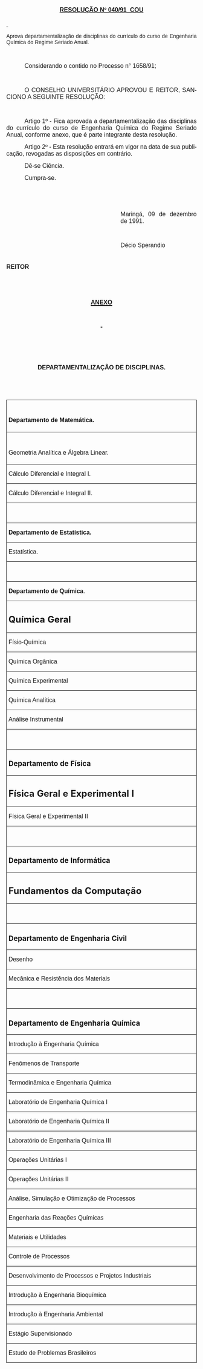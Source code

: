 <body lang=PT-BR style='tab-interval:36.0pt'>

<div class=Section1>

<p class=MsoNormal align=center style='text-align:center'><b><u><span
style='font-size:12.0pt;mso-bidi-font-size:10.0pt;font-family:Arial;mso-bidi-font-family:
"Times New Roman"'>RESOLUÇÃO Nº 040/91  COU<o:p></o:p></span></u></b></p>

<p class=MsoNormal style='text-align:justify'><b><u><span style='font-size:
12.0pt;mso-bidi-font-size:10.0pt;font-family:Arial;mso-bidi-font-family:"Times New Roman"'><![if !supportEmptyParas]>&nbsp;<![endif]><o:p></o:p></span></u></b></p>

<p class=MsoBodyTextIndent style='text-align:justify'><span style='font-family:
Arial;mso-bidi-font-family:"Times New Roman"'>Aprova departamentalização de
disciplinas do currículo do curso de Engenharia Química do Regime Seriado
Anual.<o:p></o:p></span></p>

<p class=MsoNormal style='margin-left:8.0cm;text-align:justify'><span
style='font-size:12.0pt;mso-bidi-font-size:10.0pt;font-family:Arial;mso-bidi-font-family:
"Times New Roman"'><![if !supportEmptyParas]>&nbsp;<![endif]><o:p></o:p></span></p>

<p class=MsoNormal style='text-align:justify;text-indent:36.0pt'><span
style='font-size:12.0pt;mso-bidi-font-size:10.0pt;font-family:Arial;mso-bidi-font-family:
"Times New Roman"'>Considerando o contido no Processo n° 1658/91;<o:p></o:p></span></p>

<p class=MsoNormal style='text-align:justify'><span style='font-size:12.0pt;
mso-bidi-font-size:10.0pt;font-family:Arial;mso-bidi-font-family:"Times New Roman"'><![if !supportEmptyParas]>&nbsp;<![endif]><o:p></o:p></span></p>

<p class=MsoNormal style='text-align:justify;text-indent:36.0pt'><span
style='font-size:12.0pt;mso-bidi-font-size:10.0pt;font-family:Arial;mso-bidi-font-family:
"Times New Roman"'>O CONSELHO UNIVERSITÁRIO APROVOU E REITOR, SANCIONO A
SEGUINTE RESOLUÇÃO:<o:p></o:p></span></p>

<p class=MsoNormal style='text-align:justify;text-indent:36.0pt'><span
style='font-size:12.0pt;mso-bidi-font-size:10.0pt;font-family:Arial;mso-bidi-font-family:
"Times New Roman"'><![if !supportEmptyParas]>&nbsp;<![endif]><o:p></o:p></span></p>

<p class=MsoNormal style='text-align:justify;text-indent:36.0pt'><span
style='font-size:12.0pt;mso-bidi-font-size:10.0pt;font-family:Arial;mso-bidi-font-family:
"Times New Roman"'>Artigo 1º - Fica aprovada a departamentalização das
disciplinas do currículo do curso de Engenharia Química do Regime Seriado
Anual, conforme anexo, que é parte inte­grante desta resolução.<o:p></o:p></span></p>

<p class=MsoNormal style='text-align:justify;text-indent:36.0pt'><span
style='font-size:12.0pt;mso-bidi-font-size:10.0pt;font-family:Arial;mso-bidi-font-family:
"Times New Roman"'>Artigo 2º - Esta resolução entrará em vigor na data de sua publicação,
revogadas as disposições em contrário.<o:p></o:p></span></p>

<p class=MsoNormal style='text-align:justify;text-indent:36.0pt'><span
style='font-size:12.0pt;mso-bidi-font-size:10.0pt;font-family:Arial;mso-bidi-font-family:
"Times New Roman"'>Dê-se Ciência.<o:p></o:p></span></p>

<p class=MsoNormal style='text-align:justify;text-indent:36.0pt'><span
style='font-size:12.0pt;mso-bidi-font-size:10.0pt;font-family:Arial;mso-bidi-font-family:
"Times New Roman"'>Cumpra-se.<o:p></o:p></span></p>

<p class=MsoNormal style='text-align:justify'><span style='font-size:12.0pt;
mso-bidi-font-size:10.0pt;font-family:Arial;mso-bidi-font-family:"Times New Roman"'><![if !supportEmptyParas]>&nbsp;<![endif]><o:p></o:p></span></p>

<p class=MsoNormal style='text-align:justify'><span style='font-size:12.0pt;
mso-bidi-font-size:10.0pt;font-family:Arial;mso-bidi-font-family:"Times New Roman"'><![if !supportEmptyParas]>&nbsp;<![endif]><o:p></o:p></span></p>

<p class=MsoNormal style='margin-left:8.0cm;text-align:justify'><span
style='font-size:12.0pt;mso-bidi-font-size:10.0pt;font-family:Arial;mso-bidi-font-family:
"Times New Roman"'>Maringá, 09 de dezembro de 1991. <o:p></o:p></span></p>

<p class=MsoNormal style='margin-left:8.0cm;text-align:justify'><span
style='font-size:12.0pt;mso-bidi-font-size:10.0pt;font-family:Arial;mso-bidi-font-family:
"Times New Roman"'><![if !supportEmptyParas]>&nbsp;<![endif]><o:p></o:p></span></p>

<p class=MsoNormal style='margin-left:8.0cm;text-align:justify'><span
style='font-size:12.0pt;mso-bidi-font-size:10.0pt;font-family:Arial;mso-bidi-font-family:
"Times New Roman"'>Décio Sperandio <o:p></o:p></span></p>

<h1 style='text-align:justify'><span style='font-size:12.0pt;mso-bidi-font-size:
10.0pt;font-family:Arial;mso-bidi-font-family:"Times New Roman"'>REITOR<o:p></o:p></span></h1>

<b><span style='font-size:12.0pt;mso-bidi-font-size:10.0pt;font-family:Arial;
mso-fareast-font-family:"Times New Roman";mso-bidi-font-family:"Times New Roman";
color:black;mso-ansi-language:PT-BR;mso-fareast-language:PT-BR;mso-bidi-language:
AR-SA'><br clear=all style='page-break-before:always'>
</span></b>

<h1 align=center style='margin-left:0cm;text-align:center;text-indent:0cm'><u><span
style='font-size:12.0pt;mso-bidi-font-size:10.0pt;font-family:Arial;mso-bidi-font-family:
"Times New Roman"'>ANEXO<o:p></o:p></span></u></h1>

<h1 align=center style='margin-left:0cm;text-align:center;text-indent:0cm'><u><span
style='font-size:12.0pt;mso-bidi-font-size:10.0pt;font-family:Arial;mso-bidi-font-family:
"Times New Roman";font-weight:normal'><![if !supportEmptyParas]>&nbsp;<![endif]><o:p></o:p></span></u></h1>

<h1 align=center style='margin-left:0cm;text-align:center;text-indent:0cm'><span
style='font-size:12.0pt;mso-bidi-font-size:10.0pt;font-family:Arial;mso-bidi-font-family:
"Times New Roman";font-weight:normal'><![if !supportEmptyParas]>&nbsp;<![endif]><o:p></o:p></span></h1>

<h1 align=center style='margin-left:0cm;text-align:center;text-indent:0cm'><span
style='font-size:12.0pt;mso-bidi-font-size:10.0pt;font-family:Arial;mso-bidi-font-family:
"Times New Roman"'>DEPARTAMENTALIZAÇÃO DE DISCIPLINAS.<o:p></o:p></span></h1>

<h1 align=center style='margin-left:0cm;text-align:center;text-indent:0cm'><span
style='font-size:12.0pt;mso-bidi-font-size:10.0pt;font-family:Arial;font-weight:
normal'><![if !supportEmptyParas]>&nbsp;<![endif]><o:p></o:p></span></h1>

<table border=1 cellspacing=0 cellpadding=0 style='border-collapse:collapse;
 border:none;mso-border-alt:solid windowtext .5pt;mso-padding-alt:0cm 3.5pt 0cm 3.5pt'>
 <tr>
  <td width=585 valign=top style='width:439.0pt;border:solid windowtext .5pt;
  padding:0cm 3.5pt 0cm 3.5pt'>
  <h1 style='margin-left:0cm;text-indent:0cm'><span style='font-size:12.0pt;
  mso-bidi-font-size:10.0pt;font-family:Arial'>Departamento de Matemática.<o:p></o:p></span></h1>
  </td>
 </tr>
 <tr>
  <td width=585 valign=top style='width:439.0pt;border:solid windowtext .5pt;
  border-top:none;mso-border-top-alt:solid windowtext .5pt;padding:0cm 3.5pt 0cm 3.5pt'>
  <h1 style='margin-left:0cm;text-indent:0cm'><span style='font-size:12.0pt;
  mso-bidi-font-size:10.0pt;font-family:Arial;font-weight:normal'>Geometria
  Analítica e Álgebra Linear.<o:p></o:p></span></h1>
  </td>
 </tr>
 <tr>
  <td width=585 valign=top style='width:439.0pt;border:solid windowtext .5pt;
  border-top:none;mso-border-top-alt:solid windowtext .5pt;padding:0cm 3.5pt 0cm 3.5pt'>
  <p class=MsoNormal><span style='font-size:12.0pt;mso-bidi-font-size:10.0pt;
  font-family:Arial'>Cálculo Diferencial e Integral I.<o:p></o:p></span></p>
  </td>
 </tr>
 <tr>
  <td width=585 valign=top style='width:439.0pt;border:solid windowtext .5pt;
  border-top:none;mso-border-top-alt:solid windowtext .5pt;padding:0cm 3.5pt 0cm 3.5pt'>
  <p class=MsoNormal><span style='font-size:12.0pt;mso-bidi-font-size:10.0pt;
  font-family:Arial'>Cálculo Diferencial e Integral II.<o:p></o:p></span></p>
  </td>
 </tr>
 <tr>
  <td width=585 valign=top style='width:439.0pt;border:solid windowtext .5pt;
  border-top:none;mso-border-top-alt:solid windowtext .5pt;padding:0cm 3.5pt 0cm 3.5pt'>
  <p class=MsoNormal><![if !supportEmptyParas]>&nbsp;<![endif]><span
  style='font-size:12.0pt;mso-bidi-font-size:10.0pt;font-family:Arial'><o:p></o:p></span></p>
  </td>
 </tr>
 <tr>
  <td width=585 valign=top style='width:439.0pt;border:solid windowtext .5pt;
  border-top:none;mso-border-top-alt:solid windowtext .5pt;padding:0cm 3.5pt 0cm 3.5pt'>
  <p class=MsoNormal><b><span style='font-size:12.0pt;mso-bidi-font-size:10.0pt;
  font-family:Arial'>Departamento de Estatística.<o:p></o:p></span></b></p>
  </td>
 </tr>
 <tr>
  <td width=585 valign=top style='width:439.0pt;border:solid windowtext .5pt;
  border-top:none;mso-border-top-alt:solid windowtext .5pt;padding:0cm 3.5pt 0cm 3.5pt'>
  <p class=MsoNormal><span style='font-size:12.0pt;mso-bidi-font-size:10.0pt;
  font-family:Arial'>Estatística.<o:p></o:p></span></p>
  </td>
 </tr>
 <tr>
  <td width=585 valign=top style='width:439.0pt;border:solid windowtext .5pt;
  border-top:none;mso-border-top-alt:solid windowtext .5pt;padding:0cm 3.5pt 0cm 3.5pt'>
  <p class=MsoNormal><![if !supportEmptyParas]>&nbsp;<![endif]><span
  style='font-size:12.0pt;mso-bidi-font-size:10.0pt;font-family:Arial'><o:p></o:p></span></p>
  </td>
 </tr>
 <tr>
  <td width=585 valign=top style='width:439.0pt;border:solid windowtext .5pt;
  border-top:none;mso-border-top-alt:solid windowtext .5pt;padding:0cm 3.5pt 0cm 3.5pt'>
  <p class=MsoNormal><b><span style='font-size:12.0pt;mso-bidi-font-size:10.0pt;
  font-family:Arial'>Departamento de Química</span></b><span style='font-size:
  12.0pt;mso-bidi-font-size:10.0pt;font-family:Arial'>.<o:p></o:p></span></p>
  </td>
 </tr>
 <tr>
  <td width=585 valign=top style='width:439.0pt;border:solid windowtext .5pt;
  border-top:none;mso-border-top-alt:solid windowtext .5pt;padding:0cm 3.5pt 0cm 3.5pt'>
  <h2>Química Geral</h2>
  </td>
 </tr>
 <tr>
  <td width=585 valign=top style='width:439.0pt;border:solid windowtext .5pt;
  border-top:none;mso-border-top-alt:solid windowtext .5pt;padding:0cm 3.5pt 0cm 3.5pt'>
  <p class=MsoNormal><span style='font-size:12.0pt;mso-bidi-font-size:10.0pt;
  font-family:Arial'>Físio-Química<o:p></o:p></span></p>
  </td>
 </tr>
 <tr>
  <td width=585 valign=top style='width:439.0pt;border:solid windowtext .5pt;
  border-top:none;mso-border-top-alt:solid windowtext .5pt;padding:0cm 3.5pt 0cm 3.5pt'>
  <p class=MsoNormal><span style='font-size:12.0pt;mso-bidi-font-size:10.0pt;
  font-family:Arial'>Química Orgânica<o:p></o:p></span></p>
  </td>
 </tr>
 <tr>
  <td width=585 valign=top style='width:439.0pt;border:solid windowtext .5pt;
  border-top:none;mso-border-top-alt:solid windowtext .5pt;padding:0cm 3.5pt 0cm 3.5pt'>
  <p class=MsoNormal><span style='font-size:12.0pt;mso-bidi-font-size:10.0pt;
  font-family:Arial'>Química Experimental<o:p></o:p></span></p>
  </td>
 </tr>
 <tr>
  <td width=585 valign=top style='width:439.0pt;border:solid windowtext .5pt;
  border-top:none;mso-border-top-alt:solid windowtext .5pt;padding:0cm 3.5pt 0cm 3.5pt'>
  <p class=MsoNormal><span style='font-size:12.0pt;mso-bidi-font-size:10.0pt;
  font-family:Arial'>Química Analítica<o:p></o:p></span></p>
  </td>
 </tr>
 <tr>
  <td width=585 valign=top style='width:439.0pt;border:solid windowtext .5pt;
  border-top:none;mso-border-top-alt:solid windowtext .5pt;padding:0cm 3.5pt 0cm 3.5pt'>
  <p class=MsoNormal><span style='font-size:12.0pt;mso-bidi-font-size:10.0pt;
  font-family:Arial'>Análise Instrumental<o:p></o:p></span></p>
  </td>
 </tr>
 <tr>
  <td width=585 valign=top style='width:439.0pt;border:solid windowtext .5pt;
  border-top:none;mso-border-top-alt:solid windowtext .5pt;padding:0cm 3.5pt 0cm 3.5pt'>
  <p class=MsoNormal><![if !supportEmptyParas]>&nbsp;<![endif]><span
  style='font-size:12.0pt;mso-bidi-font-size:10.0pt;font-family:Arial'><o:p></o:p></span></p>
  </td>
 </tr>
 <tr>
  <td width=585 valign=top style='width:439.0pt;border:solid windowtext .5pt;
  border-top:none;mso-border-top-alt:solid windowtext .5pt;padding:0cm 3.5pt 0cm 3.5pt'>
  <h3>Departamento de Física</h3>
  </td>
 </tr>
 <tr>
  <td width=585 valign=top style='width:439.0pt;border:solid windowtext .5pt;
  border-top:none;mso-border-top-alt:solid windowtext .5pt;padding:0cm 3.5pt 0cm 3.5pt'>
  <h2>Física Geral e Experimental I</h2>
  </td>
 </tr>
 <tr>
  <td width=585 valign=top style='width:439.0pt;border:solid windowtext .5pt;
  border-top:none;mso-border-top-alt:solid windowtext .5pt;padding:0cm 3.5pt 0cm 3.5pt'>
  <p class=MsoNormal><span style='font-size:12.0pt;mso-bidi-font-size:10.0pt;
  font-family:Arial'>Física Geral e Experimental II <o:p></o:p></span></p>
  </td>
 </tr>
 <tr>
  <td width=585 valign=top style='width:439.0pt;border:solid windowtext .5pt;
  border-top:none;mso-border-top-alt:solid windowtext .5pt;padding:0cm 3.5pt 0cm 3.5pt'>
  <p class=MsoNormal><![if !supportEmptyParas]>&nbsp;<![endif]><span
  style='font-size:12.0pt;mso-bidi-font-size:10.0pt;font-family:Arial'><o:p></o:p></span></p>
  </td>
 </tr>
 <tr>
  <td width=585 valign=top style='width:439.0pt;border:solid windowtext .5pt;
  border-top:none;mso-border-top-alt:solid windowtext .5pt;padding:0cm 3.5pt 0cm 3.5pt'>
  <h3>Departamento de Informática</h3>
  </td>
 </tr>
 <tr>
  <td width=585 valign=top style='width:439.0pt;border:solid windowtext .5pt;
  border-top:none;mso-border-top-alt:solid windowtext .5pt;padding:0cm 3.5pt 0cm 3.5pt'>
  <h2>Fundamentos da Computação</h2>
  </td>
 </tr>
 <tr>
  <td width=585 valign=top style='width:439.0pt;border:solid windowtext .5pt;
  border-top:none;mso-border-top-alt:solid windowtext .5pt;padding:0cm 3.5pt 0cm 3.5pt'>
  <p class=MsoNormal><![if !supportEmptyParas]>&nbsp;<![endif]><span
  style='font-size:12.0pt;mso-bidi-font-size:10.0pt;font-family:Arial'><o:p></o:p></span></p>
  </td>
 </tr>
 <tr>
  <td width=585 valign=top style='width:439.0pt;border:solid windowtext .5pt;
  border-top:none;mso-border-top-alt:solid windowtext .5pt;padding:0cm 3.5pt 0cm 3.5pt'>
  <h3>Departamento de Engenharia Civil</h3>
  </td>
 </tr>
 <tr>
  <td width=585 valign=top style='width:439.0pt;border:solid windowtext .5pt;
  border-top:none;mso-border-top-alt:solid windowtext .5pt;padding:0cm 3.5pt 0cm 3.5pt'>
  <p class=MsoNormal><span style='font-size:12.0pt;mso-bidi-font-size:10.0pt;
  font-family:Arial'>Desenho<o:p></o:p></span></p>
  </td>
 </tr>
 <tr>
  <td width=585 valign=top style='width:439.0pt;border:solid windowtext .5pt;
  border-top:none;mso-border-top-alt:solid windowtext .5pt;padding:0cm 3.5pt 0cm 3.5pt'>
  <p class=MsoNormal><span style='font-size:12.0pt;mso-bidi-font-size:10.0pt;
  font-family:Arial'>Mecânica e Resistência dos Materiais<o:p></o:p></span></p>
  </td>
 </tr>
 <tr>
  <td width=585 valign=top style='width:439.0pt;border:solid windowtext .5pt;
  border-top:none;mso-border-top-alt:solid windowtext .5pt;padding:0cm 3.5pt 0cm 3.5pt'>
  <p class=MsoNormal><![if !supportEmptyParas]>&nbsp;<![endif]><span
  style='font-size:12.0pt;mso-bidi-font-size:10.0pt;font-family:Arial'><o:p></o:p></span></p>
  </td>
 </tr>
 <tr>
  <td width=585 valign=top style='width:439.0pt;border:solid windowtext .5pt;
  border-top:none;mso-border-top-alt:solid windowtext .5pt;padding:0cm 3.5pt 0cm 3.5pt'>
  <h3>Departamento de Engenharia Química</h3>
  </td>
 </tr>
 <tr>
  <td width=585 valign=top style='width:439.0pt;border:solid windowtext .5pt;
  border-top:none;mso-border-top-alt:solid windowtext .5pt;padding:0cm 3.5pt 0cm 3.5pt'>
  <p class=MsoNormal><span style='font-size:12.0pt;mso-bidi-font-size:10.0pt;
  font-family:Arial'>Introdução à Engenharia Química<o:p></o:p></span></p>
  </td>
 </tr>
 <tr>
  <td width=585 valign=top style='width:439.0pt;border:solid windowtext .5pt;
  border-top:none;mso-border-top-alt:solid windowtext .5pt;padding:0cm 3.5pt 0cm 3.5pt'>
  <p class=MsoNormal><span style='font-size:12.0pt;mso-bidi-font-size:10.0pt;
  font-family:Arial'>Fenômenos de Transporte<o:p></o:p></span></p>
  </td>
 </tr>
 <tr>
  <td width=585 valign=top style='width:439.0pt;border:solid windowtext .5pt;
  border-top:none;mso-border-top-alt:solid windowtext .5pt;padding:0cm 3.5pt 0cm 3.5pt'>
  <p class=MsoNormal><span style='font-size:12.0pt;mso-bidi-font-size:10.0pt;
  font-family:Arial'>Termodinâmica e Engenharia Química <o:p></o:p></span></p>
  </td>
 </tr>
 <tr>
  <td width=585 valign=top style='width:439.0pt;border:solid windowtext .5pt;
  border-top:none;mso-border-top-alt:solid windowtext .5pt;padding:0cm 3.5pt 0cm 3.5pt'>
  <p class=MsoNormal><span style='font-size:12.0pt;mso-bidi-font-size:10.0pt;
  font-family:Arial'>Laboratório de Engenharia Química I<o:p></o:p></span></p>
  </td>
 </tr>
 <tr>
  <td width=585 valign=top style='width:439.0pt;border:solid windowtext .5pt;
  border-top:none;mso-border-top-alt:solid windowtext .5pt;padding:0cm 3.5pt 0cm 3.5pt'>
  <p class=MsoNormal><span style='font-size:12.0pt;mso-bidi-font-size:10.0pt;
  font-family:Arial'>Laboratório de Engenharia Química II<o:p></o:p></span></p>
  </td>
 </tr>
 <tr>
  <td width=585 valign=top style='width:439.0pt;border:solid windowtext .5pt;
  border-top:none;mso-border-top-alt:solid windowtext .5pt;padding:0cm 3.5pt 0cm 3.5pt'>
  <p class=MsoNormal><span style='font-size:12.0pt;mso-bidi-font-size:10.0pt;
  font-family:Arial'>Laboratório de Engenharia Química III<o:p></o:p></span></p>
  </td>
 </tr>
 <tr>
  <td width=585 valign=top style='width:439.0pt;border:solid windowtext .5pt;
  border-top:none;mso-border-top-alt:solid windowtext .5pt;padding:0cm 3.5pt 0cm 3.5pt'>
  <p class=MsoNormal><span style='font-size:12.0pt;mso-bidi-font-size:10.0pt;
  font-family:Arial'>Operações Unitárias I <o:p></o:p></span></p>
  </td>
 </tr>
 <tr>
  <td width=585 valign=top style='width:439.0pt;border:solid windowtext .5pt;
  border-top:none;mso-border-top-alt:solid windowtext .5pt;padding:0cm 3.5pt 0cm 3.5pt'>
  <p class=MsoNormal><span style='font-size:12.0pt;mso-bidi-font-size:10.0pt;
  font-family:Arial'>Operações Unitárias II<o:p></o:p></span></p>
  </td>
 </tr>
 <tr>
  <td width=585 valign=top style='width:439.0pt;border:solid windowtext .5pt;
  border-top:none;mso-border-top-alt:solid windowtext .5pt;padding:0cm 3.5pt 0cm 3.5pt'>
  <p class=MsoNormal><span style='font-size:12.0pt;mso-bidi-font-size:10.0pt;
  font-family:Arial'>Análise, Simulação e Otimização de Processos<o:p></o:p></span></p>
  </td>
 </tr>
 <tr>
  <td width=585 valign=top style='width:439.0pt;border:solid windowtext .5pt;
  border-top:none;mso-border-top-alt:solid windowtext .5pt;padding:0cm 3.5pt 0cm 3.5pt'>
  <p class=MsoNormal><span style='font-size:12.0pt;mso-bidi-font-size:10.0pt;
  font-family:Arial'>Engenharia das Reações Químicas<o:p></o:p></span></p>
  </td>
 </tr>
 <tr>
  <td width=585 valign=top style='width:439.0pt;border:solid windowtext .5pt;
  border-top:none;mso-border-top-alt:solid windowtext .5pt;padding:0cm 3.5pt 0cm 3.5pt'>
  <p class=MsoNormal><span style='font-size:12.0pt;mso-bidi-font-size:10.0pt;
  font-family:Arial'>Materiais e Utilidades<o:p></o:p></span></p>
  </td>
 </tr>
 <tr>
  <td width=585 valign=top style='width:439.0pt;border:solid windowtext .5pt;
  border-top:none;mso-border-top-alt:solid windowtext .5pt;padding:0cm 3.5pt 0cm 3.5pt'>
  <p class=MsoNormal><span style='font-size:12.0pt;mso-bidi-font-size:10.0pt;
  font-family:Arial'>Controle de Processos<o:p></o:p></span></p>
  </td>
 </tr>
 <tr>
  <td width=585 valign=top style='width:439.0pt;border:solid windowtext .5pt;
  border-top:none;mso-border-top-alt:solid windowtext .5pt;padding:0cm 3.5pt 0cm 3.5pt'>
  <p class=MsoNormal><span style='font-size:12.0pt;mso-bidi-font-size:10.0pt;
  font-family:Arial'>Desenvolvimento de Processos e Projetos Industriais<o:p></o:p></span></p>
  </td>
 </tr>
 <tr>
  <td width=585 valign=top style='width:439.0pt;border:solid windowtext .5pt;
  border-top:none;mso-border-top-alt:solid windowtext .5pt;padding:0cm 3.5pt 0cm 3.5pt'>
  <p class=MsoNormal><span style='font-size:12.0pt;mso-bidi-font-size:10.0pt;
  font-family:Arial'>Introdução à Engenharia Bioquímica<o:p></o:p></span></p>
  </td>
 </tr>
 <tr>
  <td width=585 valign=top style='width:439.0pt;border:solid windowtext .5pt;
  border-top:none;mso-border-top-alt:solid windowtext .5pt;padding:0cm 3.5pt 0cm 3.5pt'>
  <p class=MsoNormal><span style='font-size:12.0pt;mso-bidi-font-size:10.0pt;
  font-family:Arial'>Introdução à Engenharia Ambiental<o:p></o:p></span></p>
  </td>
 </tr>
 <tr>
  <td width=585 valign=top style='width:439.0pt;border:solid windowtext .5pt;
  border-top:none;mso-border-top-alt:solid windowtext .5pt;padding:0cm 3.5pt 0cm 3.5pt'>
  <p class=MsoNormal><span style='font-size:12.0pt;mso-bidi-font-size:10.0pt;
  font-family:Arial'>Estágio Supervisionado<o:p></o:p></span></p>
  </td>
 </tr>
 <tr>
  <td width=585 valign=top style='width:439.0pt;border:solid windowtext .5pt;
  border-top:none;mso-border-top-alt:solid windowtext .5pt;padding:0cm 3.5pt 0cm 3.5pt'>
  <p class=MsoNormal><span style='font-size:12.0pt;mso-bidi-font-size:10.0pt;
  font-family:Arial'>Estudo de Problemas Brasileiros<o:p></o:p></span></p>
  </td>
 </tr>
</table>

<p class=MsoNormal><![if !supportEmptyParas]>&nbsp;<![endif]><o:p></o:p></p>

<p class=MsoNormal><![if !supportEmptyParas]>&nbsp;<![endif]><o:p></o:p></p>

<p class=MsoNormal><![if !supportEmptyParas]>&nbsp;<![endif]><o:p></o:p></p>

<p class=MsoNormal><![if !supportEmptyParas]>&nbsp;<![endif]><o:p></o:p></p>

</div>

</body>

